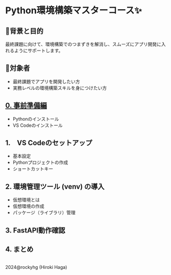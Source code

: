 # Python環境構築マスターコース✨

## 🚀背景と目的
最終課題に向けて、環境構築でのつまずきを解消し、スムーズにアプリ開発に入れるようにサポートします。

## 👥対象者
- 最終課題でアプリを開発したい方
- 実務レベルの環境構築スキルを身につけたい方

## [0. 事前準備編](./0_prepare.md)
- Pythonのインストール
- VS Codeのインストール

## 1.　VS Codeのセットアップ
- 基本設定
- Pythonプロジェクトの作成
- ショートカットキー

## 2. 環境管理ツール (venv) の導入
- 仮想環境とは
- 仮想環境の作成
- パッケージ（ライブラリ）管理

## 3. FastAPI動作確認

## 4. まとめ

<br>2024@rockyhg (Hiroki Haga)
